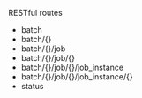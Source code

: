 RESTful routes

- batch
- batch/{}
- batch/{}/job
- batch/{}/job/{}
- batch/{}/job/{}/job_instance
- batch/{}/job/{}/job_instance/{}
- status
